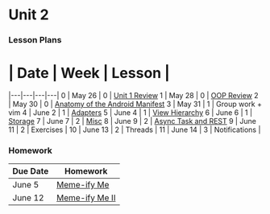 # Unit 2

### Lesson Plans

 # |  Date | Week | Lesson |
|---|---|---|---|
0 | May 26 | 0 | [Unit 1 Review](lessons/0_Review.md)
1 | May 28 | 0 | [OOP Review](lessons/1_OOP-Review.md)
2 | May 30 | 0 | [Anatomy of the Android Manifest](lessons/2_Anatomy-Manifest.md)
3 | May 31 | 1 | Group work + vim
4 | June 2 | 1 | [Adapters](lessons/4_Adapters.md)
5 | June 4 | 1 | [View Hierarchy](lessons/5_View-Hierarchy.md)
6 | June 6 | 1 | [Storage](lessons/6_Storage.md)
7 | June 7 | 2 | [Misc](lessons/7_Misc.md)
8 | June 9 | 2 | [Async Task and REST](lessons/8_Async-REST.md)
9 | June 11 | 2 | Exercises |
10 | June 13 | 2 | Threads |
11 | June 14 | 3 | Notifications |

### Homework

| Due Date | Homework|
|--- |---|
| June 5 | [Meme-ify Me](homework/week-0.md) |
| June 12 | [Meme-ify Me II](homework/week-1.md) |
